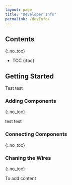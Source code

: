 ```yaml
---
layout: page
title: "Developer Info"
permalink: /devInfo/
---
```


## Contents
{:.no_toc}

- TOC
{:toc}

## Getting Started

Test test

### Adding Components
{:.no_toc}

test test 

### Connecting Components
{:.no_toc}

### Chaning the Wires
{:.no_toc}

To add content